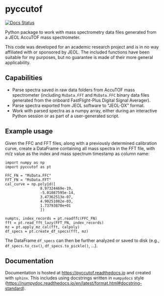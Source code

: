 # pyccutof

[![Docs Status](https://readthedocs.org/projects/pyccutof/badge/?version=latest&style=flat-square)](https://pyccutof.readthedocs.io/en/latest/)

Python package to work with mass spectrometry data files generated from a JEOL AccuTOF mass spectrometer.

This code was developed for an academic research project and is in no way affiliated with or sponsored by JEOL. The included functions have been suitable for my purposes, but no guarantee is made of their more general applicability.

## Capabilities

- Parse spectra saved in raw data folders from AccuTOF mass spectrometer (including `MsData.FFT` and `MsData.FFC` binary data files generated from the onboard FastFlight-Plus Digital Signal Averager).
- Parse spectra exported from JEOL software to "JEOL-DX" format.
- Work with parsed spectra as a numpy array, either during an interactive Python session or as part of a user-generated script.

## Example usage

Given the FFC and FFT files, along with a previously determined calibration curve, create a DataFrame containing all mass spectra in the FFT file, with m/z value as the index and mass spectrum timestamp as column name:

```
import numpy as np
import pyccutof as pt

FFC_FN = "MsData.FFC"
FFT_FN = "MsData.FFT"
cal_curve = np.poly1d([
                8.97324469e-19,
                -5.01087595e-14,
                3.47362513e-07,
                4.90251082e-03,
                1.73793870e+01
                ])

numpts, index_records = pt.readffc(FFC_FN)
fft = pt.read_fft_lazy(FFT_FN, index_records)
mz = pt.apply_mz_cal(fft, calpoly)
df_specs = pt.create_df_specs(fft, mz)
```

The DataFrame `df_specs` can then be further analyzed or saved to disk (e.g., `df_specs.to_csv()`, `df_specs.to_pickle()`, ...).

## Documentation

Documentation is hosted at https://pyccutof.readthedocs.io and created with `sphinx`. This includes using docstrings written in `numpydocs` style (<https://numpydoc.readthedocs.io/en/latest/format.html#docstring-standard>).
